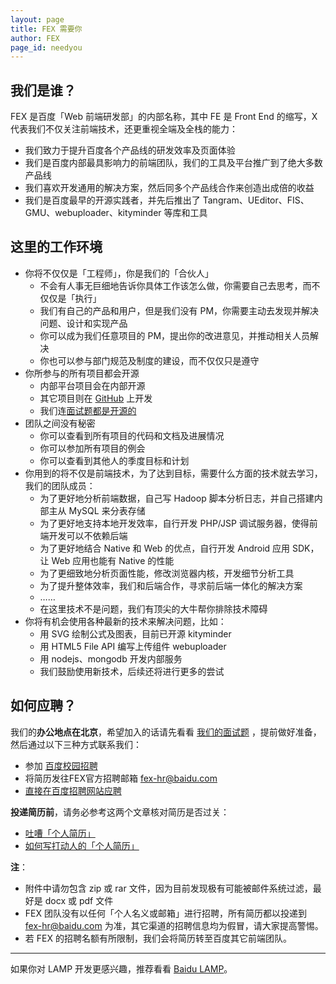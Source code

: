 ```yaml
---
layout: page
title: FEX 需要你
author: FEX
page_id: needyou
---
```



## 我们是谁？

FEX 是百度「Web 前端研发部」的内部名称，其中 FE 是 Front End 的缩写，X 代表我们不仅关注前端技术，还更重视全端及全栈的能力：

* 我们致力于提升百度各个产品线的研发效率及页面体验
* 我们是百度内部最具影响力的前端团队，我们的工具及平台推广到了绝大多数产品线
* 我们喜欢开发通用的解决方案，然后同多个产品线合作来创造出成倍的收益
* 我们是百度最早的开源实践者，并先后推出了 Tangram、UEditor、FIS、GMU、webuploader、kityminder 等库和工具

## 这里的工作环境

* 你将不仅仅是「工程师」，你是我们的「合伙人」
    * 不会有人事无巨细地告诉你具体工作该怎么做，你需要自己去思考，而不仅仅是「执行」
    * 我们有自己的产品和用户，但是我们没有 PM，你需要主动去发现并解决问题、设计和实现产品
    * 你可以成为我们任意项目的 PM，提出你的改进意见，并推动相关人员解决
    * 你也可以参与部门规范及制度的建设，而不仅仅只是遵守
* 你所参与的所有项目都会开源
    * 内部平台项目会在内部开源
    * 其它项目则在 [GitHub](https://github.com/fex-team) 上开发
    * 我们连[面试题都是开源的](https://github.com/fex-team/interview-questions)
* 团队之间没有秘密
    * 你可以查看到所有项目的代码和文档及进展情况
    * 你可以参加所有项目的例会
    * 你可以查看到其他人的季度目标和计划
* 你用到的将不仅是前端技术，为了达到目标，需要什么方面的技术就去学习，我们的团队成员：
    * 为了更好地分析前端数据，自己写 Hadoop 脚本分析日志，并自己搭建内部主从 MySQL 来分表存储
    * 为了更好地支持本地开发效率，自行开发 PHP/JSP 调试服务器，使得前端开发可以不依赖后端
    * 为了更好地结合 Native 和 Web 的优点，自行开发 Android 应用 SDK，让 Web 应用也能有 Native 的性能
    * 为了更细致地分析页面性能，修改浏览器内核，开发细节分析工具
    * 为了提升整体效率，我们和后端合作，寻求前后端一体化的解决方案
    * ……
    * 在这里技术不是问题，我们有顶尖的大牛帮你排除技术障碍
* 你将有机会使用各种最新的技术来解决问题，比如：
    * 用 SVG 绘制公式及图表，目前已开源 kityminder
    * 用 HTML5 File API 编写上传组件 webuploader
    * 用 nodejs、mongodb 开发内部服务
    * 我们鼓励使用新技术，后续还将进行更多的尝试

## 如何应聘？

我们的**办公地点在北京**，希望加入的话请先看看 [我们的面试题](https://github.com/fex-team/interview-questions) ，提前做好准备，然后通过以下三种方式联系我们：

* 参加 [百度校园招聘](https://talent.baidu.com/external/baidu/campus.html#/campus)  
* 将简历发往FEX官方招聘邮箱 fex-hr@baidu.com  
* [直接在百度招聘网站应聘](http://talent.baidu.com/baidu/web/templet1000/index/corpwebPosition1000baidu!getOnePosition?postIdEnc=A97136BCED825E920B861EE66D2667D5&brandCode=1&recruitType=2&lanType=1&operational=6637AA56FA08745E71A74EA6AC68D5FFF28F462DA4C19FB3FABC8882DE74DA1C0FDB6AEAC9F8C487108CCBE39D45983B54F375AA1CAE83E6A21F36A7DBB429FDA1AA45697C458F4EC32CB3FD0222CB1A46C255CE668A4B17A6120528F71D262D9DA54BED694EB82016BAC2EF17C11A481C8FE41D11E20AFFA9511543837DA597ADA993F4A79495C679D35888897C39FD21D98BCC2FE67575CAED499E9C86325CC3D44DA1C73F4DA945C7FA90CE9460F2)  

**投递简历前**，请务必参考这两个文章核对简历是否过关：

- [吐嘈「个人简历」](http://mp.weixin.qq.com/s?__biz=MzA5NDY0ODkxNA==&mid=200168752&idx=1&sn=348edc7956f1ac9652aa2523b902bef5&scene=4)
- [如何写打动人的「个人简历」](http://mp.weixin.qq.com/s?__biz=MzA5NDY0ODkxNA==&mid=200173772&idx=1&sn=895a5c66548c1b4a72153b2217350ca1&scene=4)

**注**：

- 附件中请勿包含 zip 或 rar 文件，因为目前发现极有可能被邮件系统过滤，最好是 docx 或 pdf 文件
- FEX 团队没有以任何「个人名义或邮箱」进行招聘，所有简历都以投递到 fex-hr@baidu.com 为准，其它渠道的招聘信息均为假冒，请大家提高警惕。
- 若 FEX 的招聘名额有所限制，我们会将简历转至百度其它前端团队。

***

如果你对 LAMP 开发更感兴趣，推荐看看 [Baidu LAMP](http://lamp.baidu.com/)。

